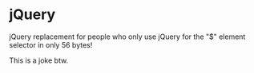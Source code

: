 # jQuery
jQuery replacement for people who only use jQuery for the "$" element selector in only 56 bytes!

This is a joke btw.
